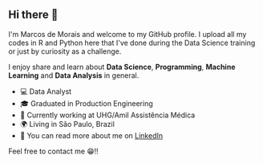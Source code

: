 ## Hi there 👋

I'm Marcos de Morais and welcome to my GitHub profile. I upload all my codes in R and Python here that I've done during the Data Science training or just by curiosity as a challenge.

I enjoy share and learn about **Data Science**, **Programming**,  **Machine Learning** and **Data Analysis** in general.

- 💻 Data Analyst
- 🎓 Graduated in Production Engineering 
- 🏢 Currently working at UHG/Amil Assistência Médica
- 🌍 Living in São Paulo, Brazil
- 📢 You can read more about me on [LinkedIn](https://www.linkedin.com/in/marcos-de-morais-silva/)

Feel free to contact me 😁!!
